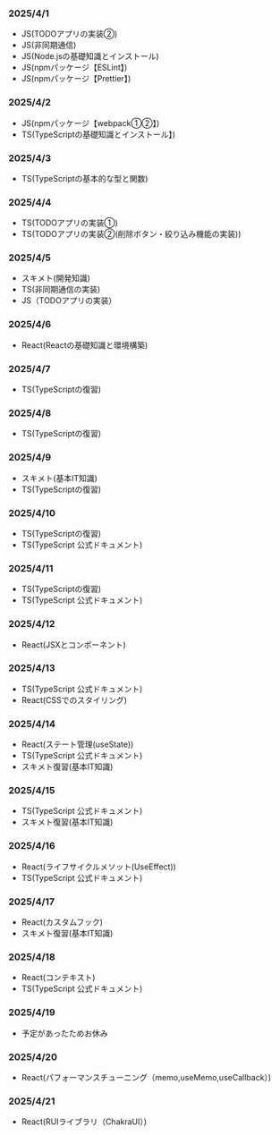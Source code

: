 ### 2025/4/1
-  JS(TODOアプリの実装②)
-  JS(非同期通信)
-  JS(Node.jsの基礎知識とインストール)
-  JS(npmパッケージ【ESLint】)
-  JS(npmパッケージ【Prettier】)

### 2025/4/2
-  JS(npmパッケージ【webpack①②】)
-  TS(TypeScriptの基礎知識とインストール】)

### 2025/4/3
-  TS(TypeScriptの基本的な型と関数)

### 2025/4/4
-  TS(TODOアプリの実装①)
-  TS(TODOアプリの実装②(削除ボタン・絞り込み機能の実装))

### 2025/4/5
-  スキメト(開発知識)
-  TS(非同期通信の実装)
-  JS（TODOアプリの実装）

### 2025/4/6
-  React(Reactの基礎知識と環境構築)

### 2025/4/7
-  TS(TypeScriptの復習)

### 2025/4/8
-  TS(TypeScriptの復習)

### 2025/4/9
-  スキメト(基本IT知識)
-  TS(TypeScriptの復習)

### 2025/4/10
-  TS(TypeScriptの復習)
-  TS(TypeScript 公式ドキュメント)

### 2025/4/11
-  TS(TypeScriptの復習)
-  TS(TypeScript 公式ドキュメント)

### 2025/4/12
-  React(JSXとコンポーネント)

### 2025/4/13
-  TS(TypeScript 公式ドキュメント)
-  React(CSSでのスタイリング)

### 2025/4/14
-  React(ステート管理(useState))
-  TS(TypeScript 公式ドキュメント)
-  スキメト復習(基本IT知識)

### 2025/4/15
-  TS(TypeScript 公式ドキュメント)
-  スキメト復習(基本IT知識)

### 2025/4/16
-  React(ライフサイクルメソット(UseEffect))
-  TS(TypeScript 公式ドキュメント)

### 2025/4/17
-  React(カスタムフック)
-  スキメト復習(基本IT知識)

### 2025/4/18
-  React(コンテキスト)
-  TS(TypeScript 公式ドキュメント)

### 2025/4/19
-  予定があったためお休み

### 2025/4/20
-  React(パフォーマンスチューニング（memo,useMemo,useCallback）)

### 2025/4/21
-  React(RUIライブラリ（ChakraUI）)